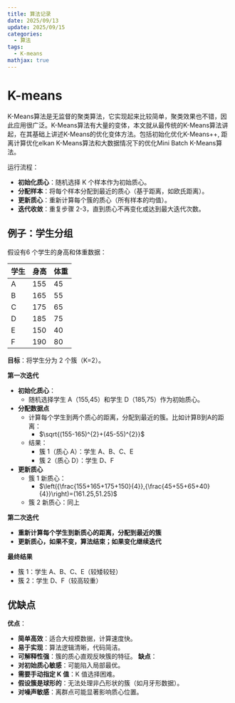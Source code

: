 ```yaml
---
title: 算法记录
date: 2025/09/13
update: 2025/09/15
categories:
  - 算法
tags:
  - K-means
mathjax: true
---
```



# K-means

K-Means算法是无监督的聚类算法，它实现起来比较简单，聚类效果也不错，因此应用很广泛。K-Means算法有大量的变体，本文就从最传统的K-Means算法讲起，在其基础上讲述K-Means的优化变体方法。包括初始化优化K-Means++, 距离计算优化elkan K-Means算法和大数据情况下的优化Mini Batch K-Means算法。

运行流程：

-   **初始化质心**：随机选择 K 个样本作为初始质心。
-   **分配样本**：将每个样本分配到最近的质心（基于距离，如欧氏距离）。
-   **更新质心**：重新计算每个簇的质心（所有样本的均值）。
-   **迭代收敛**：重复步骤 2-3，直到质心不再变化或达到最大迭代次数。


## 例子：学生分组

假设有6 个学生的身高和体重数据：

| 学生 | 身高   | 体重  |
|----|------|-----|
| A  | 155	 | 45  |
| B  | 165  | 55  |
| C  | 175  | 65  |
| D  | 185  | 75  |
| E  | 150  | 40  |
| F  | 190  | 80  |

**目标**：将学生分为 2 个簇（K=2）。

**第一次迭代**
-   **初始化质心**：
    -   随机选择学生 A（155,45）和学生 D（185,75）作为初始质心。
-   **分配数据点**
    -   计算每个学生到两个质心的距离，分配到最近的簇。比如计算B到A的距离：
        -   $\sqrt{(155-165)^{2}+(45-55)^{2}}$
    -   结果：
        -   簇 1（质心 A）：学生 A、B、C、E
        -   簇 2（质心 D）：学生 D、F
-   **更新质心**
    -   簇 1 新质心：
        -   $\left({\frac{155+165+175+150}{4}},{\frac{45+55+65+40}{4}}\right)=(161.25,51.25)$
    -   簇 2 新质心：同上

**第二次迭代**
-   **重新计算每个学生到新质心的距离，分配到最近的簇**
-   **更新质心，如果不变，算法结束；如果变化继续迭代**

**最终结果**
-   簇 1：学生 A、B、C、E（较矮较轻）
-   簇 2：学生 D、F（较高较重）


## 优缺点

**优点**：
-   **简单高效**：适合大规模数据，计算速度快。
-   **易于实现**：算法逻辑清晰，代码简洁。
-   **可解释性强**：簇的质心直观反映簇的特征。
**缺点**：
-   **对初始质心敏感**：可能陷入局部最优。
-   **需要手动指定 K 值**：K 值选择困难。
-   **假设簇是球形的**：无法处理非凸形状的簇（如月牙形数据）。
-   **对噪声敏感**：离群点可能显著影响质心位置。